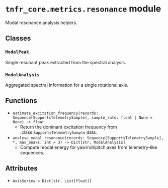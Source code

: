 # `tnfr_core.metrics.resonance` module
Modal resonance analysis helpers.

## Classes
### `ModalPeak`
Single resonant peak extracted from the spectral analysis.

### `ModalAnalysis`
Aggregated spectral information for a single rotational axis.

## Functions
- `estimate_excitation_frequency(records: Sequence[SupportsTelemetrySample], sample_rate: float | None = None) -> float`
  - Return the dominant excitation frequency from :class:`SupportsTelemetrySample` data.
- `analyse_modal_resonance(records: Sequence[SupportsTelemetrySample], *, max_peaks: int = 3) -> Dict[str, ModalAnalysis]`
  - Compute modal energy for yaw/roll/pitch axes from telemetry-like sequences.

## Attributes
- `AxisSeries = Dict[str, List[float]]`

